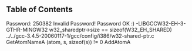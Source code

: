## Table of Contents



Password: 
250382
Invalid Password!
Password OK :)
-LIBGCCW32-EH-3-GTHR-MINGW32
w32_sharedptr->size == sizeof(W32_EH_SHARED)
../../gcc-3.4.5-20060117-1/gcc/config/i386/w32-shared-ptr.c
GetAtomNameA (atom, s, sizeof(s)) != 0
AddAtomA



#



